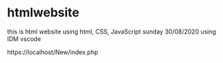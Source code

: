 # htmlwebsite
this is html website using html, CSS, JavaScript
sunday 30/08/2020
using IDM vscode

https://localhost/New/index.php
